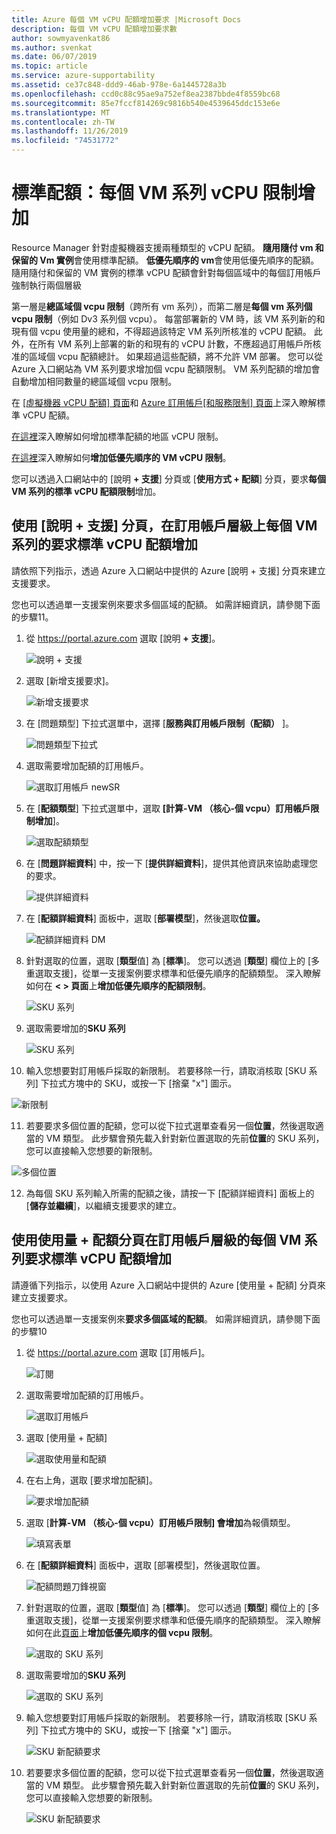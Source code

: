 ```yaml
---
title: Azure 每個 VM vCPU 配額增加要求 |Microsoft Docs
description: 每個 VM vCPU 配額增加要求數
author: sowmyavenkat86
ms.author: svenkat
ms.date: 06/07/2019
ms.topic: article
ms.service: azure-supportability
ms.assetid: ce37c848-ddd9-46ab-978e-6a1445728a3b
ms.openlocfilehash: ccd0c88c95ae9a752ef8ea2387bbde4f8559bc68
ms.sourcegitcommit: 85e7fccf814269c9816b540e4539645ddc153e6e
ms.translationtype: MT
ms.contentlocale: zh-TW
ms.lasthandoff: 11/26/2019
ms.locfileid: "74531772"
---
```

# <a name="standard-quota-per-vm-series-vcpu-limit-increase"></a>標準配額：每個 VM 系列 vCPU 限制增加

Resource Manager 針對虛擬機器支援兩種類型的 vCPU 配額。 **隨用隨付 vm 和保留的 Vm 實例**會使用標準配額。 **低優先順序的 vm**會使用低優先順序的配額。 隨用隨付和保留的 VM 實例的標準 vCPU 配額會針對每個區域中的每個訂用帳戶強制執行兩個層級

第一層是**總區域個 vcpu 限制**（跨所有 vm 系列），而第二層是**每個 vm 系列個 vcpu 限制**（例如 Dv3 系列個 vcpu）。 每當部署新的 VM 時，該 VM 系列新的和現有個 vcpu 使用量的總和，不得超過該特定 VM 系列所核准的 vCPU 配額。 此外，在所有 VM 系列上部署的新的和現有的 vCPU 計數，不應超過訂用帳戶所核准的區域個 vcpu 配額總計。 如果超過這些配額，將不允許 VM 部署。
您可以從 Azure 入口網站為 VM 系列要求增加個 vcpu 配額限制。 VM 系列配額的增加會自動增加相同數量的總區域個 vcpu 限制。 

在 [[虛擬機器 vCPU 配額] 頁面](https://docs.microsoft.com/azure/virtual-machines/windows/quotas)和 [Azure 訂用帳戶[和服務限制] 頁面](https://docs.microsoft.com/azure/azure-supportability/classic-deployment-model-quota-increase-requests)上深入瞭解標準 vCPU 配額。 

[在這裡](https://docs.microsoft.com/azure/azure-supportability/regional-quota-requests)深入瞭解如何增加標準配額的地區 vCPU 限制。 

[在這裡](https://docs.microsoft.com/azure/azure-supportability/low-priority-quota)深入瞭解如何**增加低優先順序的 VM vCPU 限制**。

您可以透過入口網站中的 [說明 **+ 支援**] 分頁或 [**使用方式 + 配額**] 分頁，要求**每個 VM 系列的標準 vCPU 配額限制**增加。

## <a name="request-standard-vcpu-quota-increase-per-vm-series-at-subscription-level-using-the-help--support-blade"></a>使用 [說明 + 支援] 分頁，在訂用帳戶層級上每個 VM 系列的要求標準 vCPU 配額增加

請依照下列指示，透過 Azure 入口網站中提供的 Azure [說明 + 支援] 分頁來建立支援要求。 

您也可以透過單一支援案例來要求多個區域的配額。 如需詳細資訊，請參閱下面的步驟11。

1. 從 https://portal.azure.com 選取 [說明 **+ 支援**]。

   ![說明 + 支援](./media/resource-manager-core-quotas-request/helpsupport.png)
 
2.  選取 [新增支援要求]。 

     ![新增支援要求](./media/resource-manager-core-quotas-request/newsupportrequest.png)

3. 在 [問題類型] 下拉式選單中，選擇 [**服務與訂用帳戶限制（配額）** ]。

   ![問題類型下拉式](./media/resource-manager-core-quotas-request/issuetypedropdown.png)

4. 選取需要增加配額的訂用帳戶。

   ![選取訂用帳戶 newSR](./media/resource-manager-core-quotas-request/select-subscription-sr.png)
   
5. 在 [**配額類型**] 下拉式選單中，選取 **[計算-VM （核心-個 vcpu）訂用帳戶限制增加**]。 

   ![選取配額類型](./media/resource-manager-core-quotas-request/select-quota-type.png)

6. 在 [**問題詳細資料**] 中，按一下 [**提供詳細資料**]，提供其他資訊來協助處理您的要求。

   ![提供詳細資料](./media/resource-manager-core-quotas-request/provide-details.png)

7. 在 [**配額詳細資料**] 面板中，選取 [**部署模型**]，然後選取**位置。**

   ![配額詳細資料 DM](./media/resource-manager-core-quotas-request/1-7.png)

8. 針對選取的位置，選取 [**類型**值] 為 [**標準**]。 您可以透過 [**類型**] 欄位上的 [多重選取支援]，從單一支援案例要求標準和低優先順序的配額類型。 深入瞭解如何在 **< > 頁面**上**增加低優先順序的配額限制**。

   ![SKU 系列](./media/resource-manager-core-quotas-request/1-8.png)

9. 選取需要增加的**SKU 系列**

   ![SKU 系列](./media/resource-manager-core-quotas-request/1-9.png)

10. 輸入您想要對訂用帳戶採取的新限制。 若要移除一行，請取消核取 [SKU 系列] 下拉式方塊中的 SKU，或按一下 [捨棄 "x"] 圖示。 

   ![新限制](./media/resource-manager-core-quotas-request/1-10.png)

11. 若要要求多個位置的配額，您可以從下拉式選單查看另一個**位置**，然後選取適當的 VM 類型。 此步驟會預先載入針對新位置選取的先前**位置**的 SKU 系列，您可以直接輸入您想要的新限制。

   ![多個位置](./media/resource-manager-core-quotas-request/1-11.png)
   
12. 為每個 SKU 系列輸入所需的配額之後，請按一下 [配額詳細資料] 面板上的 [**儲存並繼續**]，以繼續支援要求的建立。

## <a name="request-standard-vcpu-quota-increase-per-vm-series-at-subscription-level-using-usages--quota-blade"></a>使用使用量 + 配額分頁在訂用帳戶層級的每個 VM 系列要求標準 vCPU 配額增加

請遵循下列指示，以使用 Azure 入口網站中提供的 Azure [使用量 + 配額] 分頁來建立支援要求。

您也可以透過單一支援案例來**要求多個區域的配額**。 如需詳細資訊，請參閱下面的步驟10

1. 從 https://portal.azure.com 選取 [訂用帳戶]。

   ![訂閱](./media/resource-manager-core-quotas-request/subscriptions.png)

2. 選取需要增加配額的訂用帳戶。

   ![選取訂用帳戶](./media/resource-manager-core-quotas-request/select-subscription.png)

3. 選取 [使用量 + 配額]

   ![選取使用量和配額](./media/resource-manager-core-quotas-request/select-usage-quotas.png)

4. 在右上角，選取 [要求增加配額]。

   ![要求增加配額](./media/resource-manager-core-quotas-request/request-increase.png)

5. 選取 [**計算-VM （核心-個 vcpu）訂用帳戶限制] 會增加**為報價類型。 

   ![填寫表單](./media/resource-manager-core-quotas-request/select-quota-type.png)
   
6. 在 [**配額詳細資料**] 面板中，選取 [部署模型]，然後選取位置。

   ![配額問題刀鋒視窗](./media/resource-manager-core-quotas-request/1-1-6.png)

7. 針對選取的位置，選取 [**類型**值] 為 [**標準**]。 您可以透過 [**類型**] 欄位上的 [多重選取支援]，從單一支援案例要求標準和低優先順序的配額類型。 深入瞭解如何在此[頁面](https://docs.microsoft.com/azure/azure-supportability/low-priority-quota)上**增加低優先順序的個 vcpu 限制**。

   ![選取的 SKU 系列](./media/resource-manager-core-quotas-request/1-1-7.png)
   
   
8. 選取需要增加的**SKU 系列**

   ![選取的 SKU 系列](./media/resource-manager-core-quotas-request/1-1-8.png)

9. 輸入您想要對訂用帳戶採取的新限制。 若要移除一行，請取消核取 [SKU 系列] 下拉式方塊中的 SKU，或按一下 [捨棄 "x"] 圖示。 

   ![SKU 新配額要求](./media/resource-manager-core-quotas-request/1-1-9.png)
   

10. 若要要求多個位置的配額，您可以從下拉式選單查看另一個**位置**，然後選取適當的 VM 類型。 此步驟會預先載入針對新位置選取的先前**位置**的 SKU 系列，您可以直接輸入您想要的新限制。
   
    ![SKU 新配額要求](./media/resource-manager-core-quotas-request/1-1-10.png)
 
